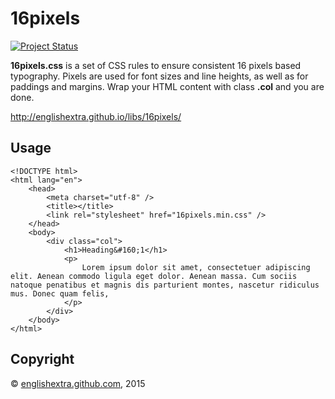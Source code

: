 # 16pixels

[![Project Status](https://stillmaintained.com/englishextra/16pixels.png)](https://stillmaintained.com/englishextra/16pixels)

**16pixels.css** is a set of CSS rules to ensure consistent 16 pixels
based typography. Pixels are used for font sizes and line heights, as
well as for paddings and margins. Wrap your HTML content with class
**.col** and you are done.

<http://englishextra.github.io/libs/16pixels/>

## Usage

    <!DOCTYPE html>
    <html lang="en">
        <head>
            <meta charset="utf-8" />
            <title></title>
            <link rel="stylesheet" href="16pixels.min.css" />
        </head>
        <body>
            <div class="col">
                <h1>Heading&#160;1</h1>
                <p>
                    Lorem ipsum dolor sit amet, consectetuer adipiscing elit. Aenean commodo ligula eget dolor. Aenean massa. Cum sociis natoque penatibus et magnis dis parturient montes, nascetur ridiculus mus. Donec quam felis,
                </p>
            </div>
        </body>
    </html>

## Copyright

© [englishextra.github.com][], 2015

  [englishextra.github.com]: http://englishextra.github.com/
